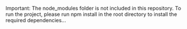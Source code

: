 
Important: The node_modules folder is not included in this repository. To run the project, 
please run npm install in the root directory to install the required dependencies...
